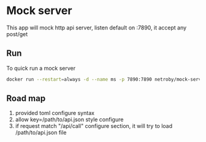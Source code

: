 # Mock server


This app will mock http api server, listen default on :7890, it accept any post/get

## Run

To quick run a mock server

```bash
docker run --restart=always -d --name ms -p 7890:7890 netroby/mock-server 
```

## Road map

1. provided toml configure syntax
2. allow  key=/path/to/api.json style configure
3. if request match "/api/call" configure section, it will try to load /path/to/api.json file


